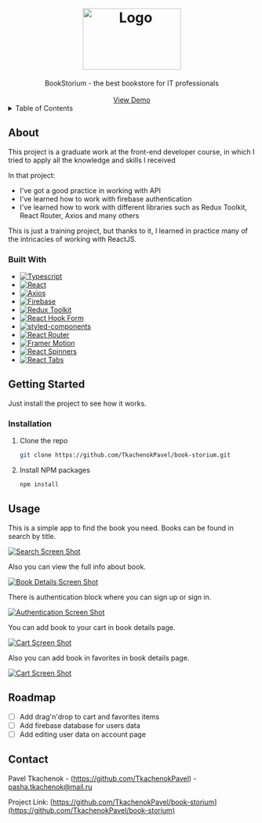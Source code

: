 <h1 align="center">
  <a href="https://github.com/TkachenokPavel/book-storium">
    <img src="readme/logo.svg" alt="Logo" width="200" height="125">
  </a>
</h1>

<div align="center">
  BookStorium - the best bookstore for IT professionals
  <br />
  <br />
  <a href="https://tkachenokpavel.github.io/book-storium/">View Demo</a>
</div>

<details>
  <summary>Table of Contents</summary>
  <ol>
    <li>
      <a href="#about">About</a>
      <ul>
        <li><a href="#built-with">Built With</a></li>
      </ul>
    </li>
    <li>
      <a href="#getting-started">Getting Started</a>
      <ul>
        <li><a href="#installation">Installation</a></li>
      </ul>
    </li>
    <li><a href="#usage">Usage</a></li>
    <li><a href="#roadmap">Roadmap</a></li>
    <li><a href="#contact">Contact</a></li>
  </ol>
</details>

## About

This project is a graduate work at the front-end developer course, in which I tried to apply all the knowledge and skills I received

In that project:

- I've got a good practice in working with API
- I've learned how to work with firebase authentication
- I've learned how to work with different libraries such as Redux Toolkit, React Router, Axios and many others

This is just a training project, but thanks to it, I learned in practice many of the intricacies of working with ReactJS.

### Built With

- [![Typescript][typescriptlang.org]][typescript-url]
- [![React][react.js]][react-url]
- [![Axios][axios-http.com]][axios-url]
- [![Firebase][firebase.google.com]][firebase-url]
- [![Redux Toolkit][redux-toolkit.js.org]][redux-url]
- [![React Hook Form][react-hook-form.com]][react-hook-form-url]
- [![styled-components][styled-components]][styled-components-url]
- [![React Router][reactrouter.com]][react-router-url]
- [![Framer Motion][framer.com]][framer-url]
- [![React Spinners][react-spinners]][react-spinners-url]
- [![React Tabs][react-tabs]][react-tabs-url]

## Getting Started

Just install the project to see how it works.

### Installation

1. Clone the repo
   ```sh
   git clone https://github.com/TkachenokPavel/book-storium.git
   ```
2. Install NPM packages

   ```sh
   npm install
   ```

## Usage

This is a simple app to find the book you need. Books can be found in search by title.

[![Search Screen Shot][search-screenshot]](https://github.com/TkachenokPavel/book-storium/)

Also you can view the full info about book.

[![Book Details Screen Shot][book-details-screenshot]](https://github.com/TkachenokPavel/book-storium/)

There is authentication block where you can sign up or sign in.

[![Authentication Screen Shot][authentication-screenshot]](https://github.com/TkachenokPavel/book-storium/)

You can add book to your cart in book details page.

[![Cart Screen Shot][cart-screenshot]](https://github.com/TkachenokPavel/book-storium/)

Also you can add book in favorites in book details page.

[![Cart Screen Shot][favorites-screenshot]](https://github.com/TkachenokPavel/book-storium/)

## Roadmap

- [ ] Add drag'n'drop to cart and favorites items
- [ ] Add firebase database for users data
- [ ] Add editing user data on account page

## Contact

Pavel Tkachenok - (https://github.com/TkachenokPavel) - pasha.tkachenok@mail.ru

Project Link: [https://github.com/TkachenokPavel/book-storium](https://github.com/TkachenokPavel/book-storium)

<!--Links-->

[home-screenshot]: readme/home.png
[favorites-screenshot]: readme/favorites.png
[cart-screenshot]: readme/cart.png
[book-details-screenshot]: readme/book-details.png
[authentication-screenshot]: readme/authentication.png
[search-screenshot]: readme/search.png
[typescriptlang.org]: https://img.shields.io/badge/-Typescript-blue?style=for-the-badge&logo=typescript&logoColor=white
[typescript-url]: https://www.typescriptlang.org/
[react.js]: https://img.shields.io/badge/React-20232A?style=for-the-badge&logo=react&logoColor=61DAFB
[react-url]: https://reactjs.org/
[axios-http.com]: https://img.shields.io/badge/-axios-671ddf?style=for-the-badge&logo=axios&logoColor=white
[axios-url]: https://axios-http.com/ru/docs/intro
[firebase.google.com]: https://img.shields.io/badge/-firebase-5f6368?style=for-the-badge&logo=firebase&logoColor=orange
[firebase-url]: https://firebase.google.com/docs/
[redux-toolkit.js.org]: https://img.shields.io/badge/-redux--toolkit-764abc?style=for-the-badge&logo=redux&logoColor=white
[redux-url]: https://redux-toolkit.js.org/
[react-hook-form.com]: https://img.shields.io/badge/-react--hook--form-1e2a4a?style=for-the-badge&logo=react-hook-form&logoColor=ec5990
[react-hook-form-url]: https://react-hook-form.com/
[github.com/rt2zz/redux-persist]: https://img.shields.io/badge/-redux--persist-persist?style=for-the-badge
[persist-url]: https://github.com/rt2zz/redux-persist#readme
[styled-components]: https://img.shields.io/badge/-styled--components-35495E?style=for-the-badge&logo=styled-components&logoColor=pink
[styled-components-url]: https://styled-components.com/
[framer.com]: https://img.shields.io/badge/-framer--motion-DD0031?style=for-the-badge&logo=framer&logoColor=black
[framer-url]: https://www.framer.com/
[react-select.com]: https://img.shields.io/badge/-react--select-FF3E00?style=for-the-badge
[react-select-url]: https://react-select.com/home
[reactrouter.com]: https://img.shields.io/badge/-react--router-563D7C?style=for-the-badge&logo=react-router&logoColor=white
[react-router-url]: https://reactrouter.com/
[react-spinners]: https://img.shields.io/badge/react--spinners-yellow?style=for-the-badge
[react-spinners-url]: https://www.davidhu.io/react-spinners/
[react-tabs]: https://img.shields.io/badge/react--tabs-black?style=for-the-badge
[react-tabs-url]: https://reactcommunity.org/react-tabs/
